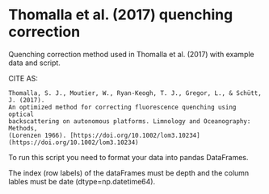 # Thomalla et al. (2017) quenching correction

Quenching correction method used in Thomalla et al. (2017) with example data and script.

CITE AS:

	Thomalla, S. J., Moutier, W., Ryan-Keogh, T. J., Gregor, L., & Schütt, J. (2017).
	An optimized method for correcting fluorescence quenching using optical
	backscattering on autonomous platforms. Limnology and Oceanography: Methods,
	(Lorenzen 1966). [https://doi.org/10.1002/lom3.10234](https://doi.org/10.1002/lom3.10234)

To run this script you need to format your data into pandas DataFrames.

The index (row labels) of the dataFrames must be depth and the column lables
must be date (dtype=np.datetime64).
